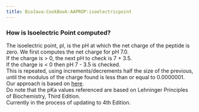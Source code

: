 ```yaml
---
title: BioJava:CookBook:AAPROP:isoelectricpoint
---
```


### How is Isoelectric Point computed?

The isoelectric point, pI, is the pH at which the net charge of the
peptide is zero. We first computes the net charge for pH 7.0.  
If the charge is \> 0, the next pH to check is 7 + 3.5.  
If the charge is \< 0 then pH 7 - 3.5 is checked.  
This is repeated, using increments/decrements half the size of the
previous, until the modulus of the charge found is less than or equal to
0.0000001.  
Our approach is based on
[here](http://www.innovagen.se/custom-peptide-synthesis/peptide-property-calculator/peptide-property-calculator-notes.asp#PI).  
Do note that the pKa values referenced are based on Lehninger Principles
of Biochemistry, Third Edition.  
Currently in the process of updating to 4th Edition.  


